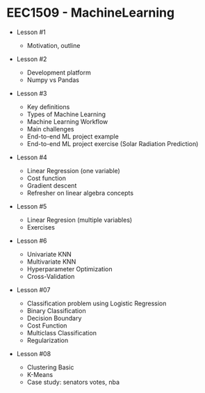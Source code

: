 # EEC1509 - MachineLearning

- Lesson #1
	- Motivation, outline
- Lesson #2
	- Development platform
	- Numpy vs Pandas
- Lesson #3
	- Key definitions
	- Types of Machine Learning
	- Machine Learning Workflow
	- Main challenges
	- End-to-end ML project example
	- End-to-end ML project exercise (Solar Radiation Prediction)
- Lesson #4
	- Linear Regression (one variable)
	- Cost function
	- Gradient descent
	- Refresher on linear algebra concepts
    
- Lesson #5
	- Linear Regresion (multiple variables)
	- Exercises
- Lesson #6
	- Univariate KNN
	- Multivariate KNN
	- Hyperparameter Optimization
	- Cross-Validation
- Lesson #07
	- Classification problem using Logistic Regression
	- Binary Classification
	- Decision Boundary
	- Cost Function 
	- Multiclass Classification
	- Regularization
- Lesson #08
	- Clustering Basic
	- K-Means
	- Case study: senators votes, nba


